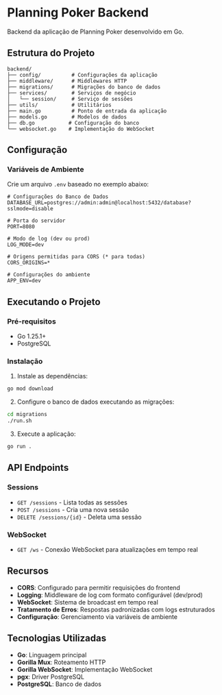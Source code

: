 # Planning Poker Backend

Backend da aplicação de Planning Poker desenvolvido em Go.

## Estrutura do Projeto

```
backend/
├── config/          # Configurações da aplicação
├── middleware/      # Middlewares HTTP
├── migrations/      # Migrações do banco de dados
├── services/        # Serviços de negócio
│   └── session/     # Serviço de sessões
├── utils/           # Utilitários
├── main.go          # Ponto de entrada da aplicação
├── models.go        # Modelos de dados
├── db.go           # Configuração do banco
└── websocket.go    # Implementação do WebSocket
```

## Configuração

### Variáveis de Ambiente

Crie um arquivo `.env` baseado no exemplo abaixo:

```env
# Configurações do Banco de Dados
DATABASE_URL=postgres://admin:admin@localhost:5432/database?sslmode=disable

# Porta do servidor
PORT=8080

# Modo de log (dev ou prod)
LOG_MODE=dev

# Origens permitidas para CORS (* para todas)
CORS_ORIGINS=*

# Configurações do ambiente
APP_ENV=dev
```

## Executando o Projeto

### Pré-requisitos

- Go 1.25.1+
- PostgreSQL

### Instalação

1. Instale as dependências:
```bash
go mod download
```

2. Configure o banco de dados executando as migrações:
```bash
cd migrations
./run.sh
```

3. Execute a aplicação:
```bash
go run .
```

## API Endpoints

### Sessions

- `GET /sessions` - Lista todas as sessões
- `POST /sessions` - Cria uma nova sessão
- `DELETE /sessions/{id}` - Deleta uma sessão

### WebSocket

- `GET /ws` - Conexão WebSocket para atualizações em tempo real

## Recursos

- **CORS**: Configurado para permitir requisições do frontend
- **Logging**: Middleware de log com formato configurável (dev/prod)
- **WebSocket**: Sistema de broadcast em tempo real
- **Tratamento de Erros**: Respostas padronizadas com logs estruturados
- **Configuração**: Gerenciamento via variáveis de ambiente

## Tecnologias Utilizadas

- **Go**: Linguagem principal
- **Gorilla Mux**: Roteamento HTTP
- **Gorilla WebSocket**: Implementação WebSocket
- **pgx**: Driver PostgreSQL
- **PostgreSQL**: Banco de dados
